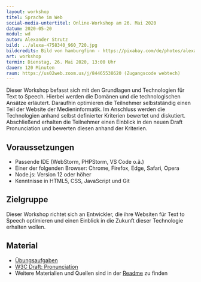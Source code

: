 ```yaml
---
layout: workshop
titel: Sprache im Web
social-media-untertitel: Online-Workshop am 26. Mai 2020
datum: 2020-05-20
modul: wd
autor: Alexander Strutz
bild: ../alexa-4758340_960_720.jpg
bildcredits: Bild von hamburgfinn - https://pixabay.com/de/photos/alexa-echo-smart-home-box-musikbox-4758340/s
art: workshop
termin: Dienstag, 26. Mai 2020, 13:00 Uhr
dauer: 120 Minuten
raum: https://us02web.zoom.us/j/84465538620 (Zugangscode webtech)
---
```


Dieser Workshop befasst sich mit den Grundlagen und Technologien für Text to Speech. Hierbei werden die Domänen und die technologischen Ansätze erläutert. Daraufhin optimieren die Teilnehmer selbstständig einen Teil der Website der Medieninformatik. Im Anschluss werden die Technologien anhand selbst definierter Kriterien bewertet und diskutiert. Abschließend erhalten die Teilnehmer einen Einblick in den neuen Draft Pronunciation und bewerten diesen anhand der Kriterien.

## Voraussetzungen
- Passende IDE (WebStorm, PHPStorm, VS Code o.ä.)
- Einer der folgenden Browser: Chrome, Firefox, Edge, Safari, Opera
- Node.js: Version 12 oder höher
- Kenntnisse in HTML5, CSS, JavaScript und Git

## Zielgruppe
Dieser Workshop richtet sich an Entwickler, die ihre Websiten für Text to Speech optimieren und einen Einblick in die Zukunft dieser Technologie erhalten wollen.

## Material
- [Übungsaufgaben](https://github.com/astrutz/texttospeech)
- [W3C Draft: Pronunciation](https://www.github.com/w3c/pronunciation)
- Weitere Materialien und Quellen sind in der [Readme](https://github.com/astrutz/texttospeech/blob/master/README.md) zu finden
